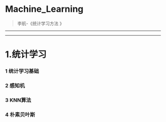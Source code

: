 # Machine_Learning
> 李航-《统计学习方法 》

---------------
-------------

# 1.统计学习

### 1 统计学习基础

### 2 感知机

### 3 KNN算法

### 4 朴素贝叶斯
